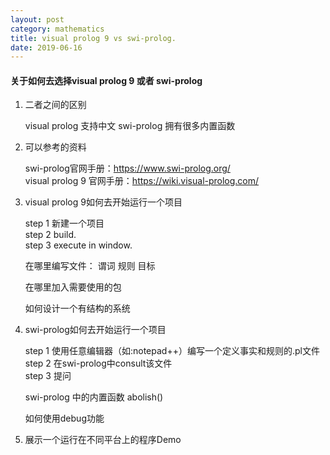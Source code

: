 ```yaml
---
layout: post
category: mathematics
title: visual prolog 9 vs swi-prolog.
date: 2019-06-16
---
```


#### **关于如何去选择visual prolog 9 或者 swi-prolog**

1. 二者之间的区别

    visual prolog 支持中文
    swi-prolog 拥有很多内置函数
    
2. 可以参考的资料

    swi-prolog官网手册：https://www.swi-prolog.org/   
    visual prolog 9 官网手册：https://wiki.visual-prolog.com/
    
3. visual prolog 9如何去开始运行一个项目

    step 1 新建一个项目   
    step 2 build.   
    step 3 execute in window.   
    
    在哪里编写文件：
        谓词
        规则
        目标
        
    在哪里加入需要使用的包
    
    如何设计一个有结构的系统
    
4. swi-prolog如何去开始运行一个项目

    step 1 使用任意编辑器（如:notepad++）编写一个定义事实和规则的.pl文件   
    step 2 在swi-prolog中consult该文件   
    step 3 提问   
    
    swi-prolog 中的内置函数
        abolish()
    
    如何使用debug功能
        
5. 展示一个运行在不同平台上的程序Demo